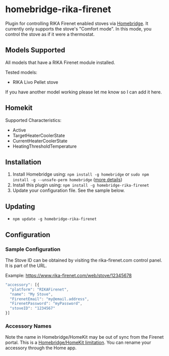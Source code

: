 <!-- markdownlint-disable MD033 -->

# homebridge-rika-firenet

Plugin for controlling RIKA Firenet enabled stoves via [Homebridge](https://github.com/nfarina/homebridge). It currently only supports the stove's "Comfort mode". In this mode, you control the stove as if it were a thermostat.

## Models Supported

All models that have a RIKA Firenet module installed.

Tested models:
- RIKA Livo Pellet stove

If you have another model working please let me know so I can add it here.

## Homekit

Supported Characteristics:
- Active
- TargetHeaterCoolerState
- CurrentHeaterCoolerState
- HeatingThresholdTemperature

## Installation

1. Install Homebridge using: `npm install -g homebridge` or `sudo npm install -g --unsafe-perm homebridge` ([more details](https://github.com/nfarina/homebridge#installation))
2. Install this plugin using: `npm install -g homebridge-rika-firenet`
3. Update your configuration file. See the sample below.

## Updating

- `npm update -g homebridge-rika-firenet`

## Configuration

### Sample Configuration

The Stove ID can be obtained by visiting the rika-firenet.com control panel. It is part of the URL.

Example: https://www.rika-firenet.com/web/stove/12345678

```js
"accessory": [{
  "platform": "RIKAFirenet",
  "name": "My Stove",
  "FirenetEmail": "my@email.address",
  "FirenetPassword": "myPassword",
  "stoveID": "1234567"
}]
```

### Accessory Names

Note the name in Homebridge/HomeKit may be out of sync from the Firenet portal. This is a [Homebridge/HomeKit limitation](https://github.com/nfarina/homebridge#limitations). You can rename your accessory through the Home app.